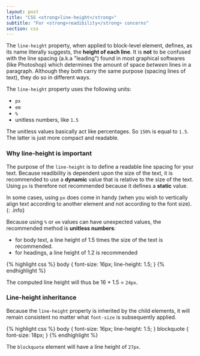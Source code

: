 ```yaml
---
layout: post
title: "CSS <strong>line-height</strong>"
subtitle: "For <strong>readibility</strong> concerns"
section: css
---
```


The `line-height` property, when applied to block-level element, defines, as its name literally suggests, the **height of each line**. It is **not** to be confused with the line spacing (a.k.a "leading") found in most graphical softwares (like Photoshop) which determines the amount of space _between_ lines in a paragraph. Although they both carry the same purpose (spacing lines of text), they do so in different ways.

The `line-height` property uses the following units:

* `px`
* `em`
* `%`
* unitless numbers, like `1.5`

The unitless values basically act like percentages. So `150%` is equal to `1.5`. The latter is just more compact and readable.

### Why line-height is important

The purpose of the `line-height` is to define a readable line spacing for your text. Because readibility is dependent upon the size of the text, it is recommended to use a **dynamic** value that is relative to the size of the text. Using `px` is therefore not recommended because it defines a **static** value.

In some cases, using `px` does come in handy (when you wish to vertically align text according to another element and not according to the font size).
{: .info}

Because using `%` or `em` values can have unexpected values, the recommended method is **unitless numbers**:

* for body text, a line height of 1.5 times the size of the text is recommended.
* for headings, a line height of 1.2 is recommended

{% highlight css %}
body { font-size: 16px; line-height: 1.5; }
{% endhighlight %}

The computed line height will thus be 16 * 1.5 = `24px`.

### Line-height inheritance

Because the `line-height` property is inherited by the child elements, it will remain consistent no matter what `font-size` is subsequently applied.

{% highlight css %}
body { font-size: 16px; line-height: 1.5; }
blockquote { font-size: 18px; }
{% endhighlight %}

The `blockquote` element will have a line height of `27px`.
